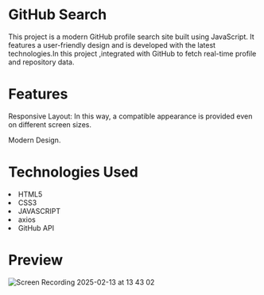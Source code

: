 <h1>GitHub Search</h1>
  
<p>This project is a modern GitHub profile search site built using JavaScript. It features a user-friendly design and is developed with the latest technologies.In this project ,integrated with GitHub to fetch real-time profile and repository data.</p>

<h1>Features</h1>

<p>Responsive Layout: In this way, a compatible appearance is provided even on different screen sizes.</p>
<p>Modern Design.</p>

<h1>Technologies Used</h1>

<li>HTML5</li>
<li>CSS3</li>
<li>JAVASCRIPT</li>
<li>axios</li>
<li>GitHub API</li>

<h1>Preview</h1>

![Screen Recording 2025-02-13 at 13 43 02](https://github.com/user-attachments/assets/a3937be6-b007-4ec4-8dc7-6bbdffbd1d7f)
